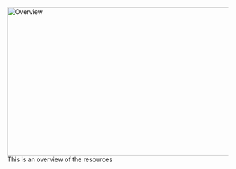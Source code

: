 <img width="1152" height="340" alt="Overview" src="https://github.com/user-attachments/assets/b7e9e7e0-3094-4fa3-a1ea-85ff929a72fa" />
This is an overview of the resources
